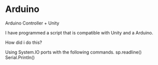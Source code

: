 # Arduino

Arduino Controller + Unity 

I have programmed a script that is compatible with Unity and a Arduino.

How did i do this? 

Using System.IO ports with the following commands. 
  sp.readline()
  Serial.PrintIn()



                                 
                               
